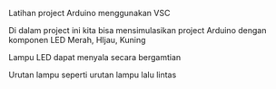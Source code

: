 Latihan project Arduino menggunakan VSC

Di dalam project ini kita bisa mensimulasikan project Arduino dengan komponen LED Merah, HIjau, Kuning

Lampu LED dapat menyala secara bergamtian

Urutan lampu seperti urutan lampu lalu lintas


